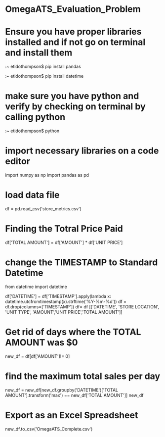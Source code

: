 # OmegaATS_Evaluation_Problem

# Ensure you have proper libraries installed and if not go on terminal and install them

:~ etidothompson$ pip install pandas

:~ etidothompson$ pip install datetime

# make sure you have python and verify by checking on terminal by calling python

:~ etidothompson$ python


# import necessary libraries on a code editor  

import numpy as np
import pandas as pd

# load data file 

df = pd.read_csv('store_metrics.csv')

# Finding the Totral Price Paid 
df['TOTAL AMOUNT'] = df['AMOUNT'] * df['UNIT PRICE']

# change the TIMESTAMP to Standard Datetime 

from datetime import datetime

df['DATETIME'] = df['TIMESTAMP'].apply(lambda x: datetime.utcfromtimestamp(x).strftime('%Y-%m-%d'))
df = df.drop(columns=['TIMESTAMP'])
df= df [['DATETIME', 'STORE LOCATION', 'UNIT TYPE', 'AMOUNT','UNIT PRICE','TOTAL AMOUNT']]

# Get rid of days where the TOTAL AMOUNT was $0 

new_df = df[df['AMOUNT']!= 0]


# find the maximum total sales per day 

new_df = new_df[new_df.groupby('DATETIME')['TOTAL AMOUNT'].transform('max') == new_df['TOTAL AMOUNT']]
new_df

# Export as an Excel Spreadsheet

new_df.to_csv('OmegaATS_Complete.csv')

